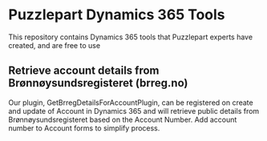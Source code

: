 # Puzzlepart Dynamics 365 Tools
This repository contains Dynamics 365 tools that Puzzlepart experts have created, and are free to use

## Retrieve account details from Brønnøysundsregisteret (brreg.no)
Our plugin, GetBrregDetailsForAccountPlugin, can be registered on create and update of Account in Dynamics 365 and will retrieve public details from Brønnøysundsregisteret based on the Account Number.
Add account number to Account forms to simplify process.

